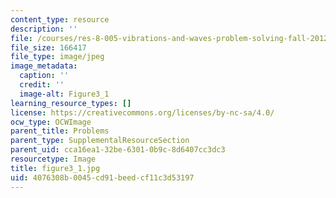 ```yaml
---
content_type: resource
description: ''
file: /courses/res-8-005-vibrations-and-waves-problem-solving-fall-2012/4076308b0045cd91beedcf11c3d53197_figure3_1.jpg
file_size: 166417
file_type: image/jpeg
image_metadata:
  caption: ''
  credit: ''
  image-alt: Figure3_1
learning_resource_types: []
license: https://creativecommons.org/licenses/by-nc-sa/4.0/
ocw_type: OCWImage
parent_title: Problems
parent_type: SupplementalResourceSection
parent_uid: cca16ea1-32be-6301-0b9c-8d6407cc3dc3
resourcetype: Image
title: figure3_1.jpg
uid: 4076308b-0045-cd91-beed-cf11c3d53197
---
```

